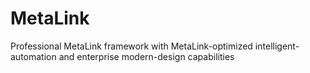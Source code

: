 # MetaLink
Professional MetaLink framework with MetaLink-optimized intelligent-automation and enterprise modern-design capabilities
